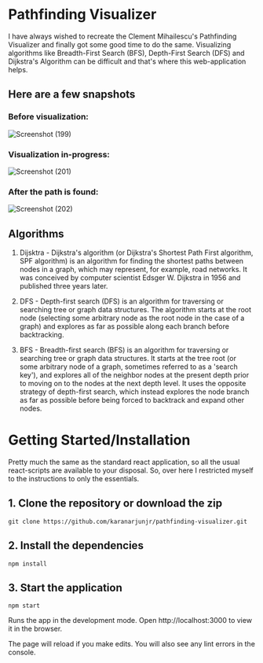 # Pathfinding Visualizer
I have always wished to recreate the Clement Mihailescu's Pathfinding Visualizer and finally got some good time to do the same. Visualizing algorithms like Breadth-First Search (BFS), Depth-First Search (DFS) and Dijkstra's Algorithm can be difficult and that's where this web-application helps.

## Here are a few snapshots
### Before visualization:

![Screenshot (199)](https://user-images.githubusercontent.com/69049250/184673508-f71c597b-ee25-4c0d-b12f-55775cff33ad.png)

### Visualization in-progress:

![Screenshot (201)](https://user-images.githubusercontent.com/69049250/184673938-4fb27221-86b8-461e-af19-5f36913bc3d4.png)

### After the path is found:

![Screenshot (202)](https://user-images.githubusercontent.com/69049250/184674515-2332af3c-0bf5-4aa3-a104-c67f2cbfafc2.png)


## Algorithms
1) Dijsktra - Dijkstra's algorithm (or Dijkstra's Shortest Path First algorithm, SPF algorithm) is an algorithm for finding the shortest paths between nodes in a graph, which may represent, for example, road networks. It was conceived by computer scientist Edsger W. Dijkstra in 1956 and published three years later.

2) DFS - Depth-first search (DFS) is an algorithm for traversing or searching tree or graph data structures. The algorithm starts at the root node (selecting some arbitrary node as the root node in the case of a graph) and explores as far as possible along each branch before backtracking.

3) BFS - Breadth-first search (BFS) is an algorithm for traversing or searching tree or graph data structures. It starts at the tree root (or some arbitrary node of a graph, sometimes referred to as a 'search key'), and explores all of the neighbor nodes at the present depth prior to moving on to the nodes at the next depth level. It uses the opposite strategy of depth-first search, which instead explores the node branch as far as possible before being forced to backtrack and expand other nodes.



# Getting Started/Installation
Pretty much the same as the standard react application, so all the usual react-scripts are available to your disposal. So, over here I restricted myself to the instructions to only the essentials.
## 1. Clone the repository or download the zip
```
git clone https://github.com/karanarjunjr/pathfinding-visualizer.git
```

## 2. Install the dependencies
```
npm install
```

## 3. Start the application
```
npm start
```
Runs the app in the development mode.
Open http://localhost:3000 to view it in the browser.

The page will reload if you make edits.
You will also see any lint errors in the console.
